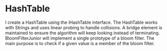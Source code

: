 # HashTable

I create a HashTable using the iHashTable interface. The HashTable works with Strings and uses linear probing to handle collisions.
A bridge element is maintained to ensure the algorithm will keep looking instead of terminating. BloomFilterJunior will implement a single prototype of a bloom filter. The main purpose is to check if a given value is a member of the bloom filter.
